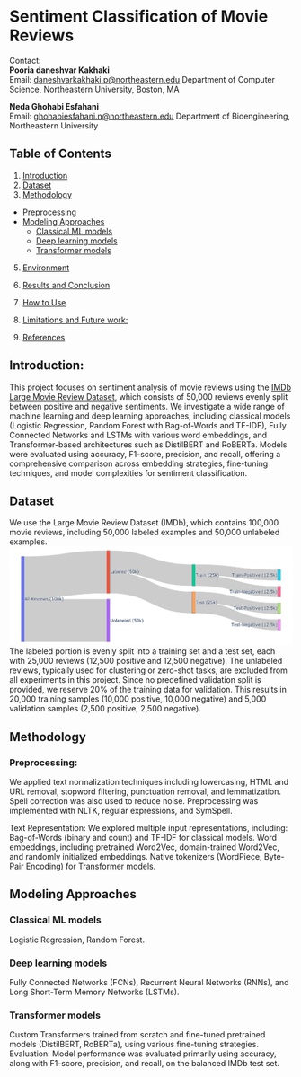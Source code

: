 # Sentiment Classification of Movie Reviews

Contact:  
**Pooria daneshvar Kakhaki**  
Email: [daneshvarkakhaki.p@northeastern.edu](mailto:daneshvarkakhaki.p@northeastern.edu)  Department of Computer Science, Northeastern University, Boston, MA

**Neda Ghohabi Esfahani**  
Email: [ghohabiesfahani.n@northeastern.edu](mailto:ghohabiesfahani.n@northeastern.edu) Department of Bioengineering, Northeastern University

## Table of Contents

1. [Introduction](#introduction)   
3. [Dataset](#dataset)
4.  [Methodology](#methodology)
   - [Preprocessing](#preprocessing)
   - [Modeling Approaches](#Modeling-Approaches)
     - [Classical ML models](#Classical-ML-models)
     - [Deep learning models](#Deep-learning-models) 
     - [Transformer models](#Transformer-models)  
5. [Environment](#environment)  
 
7. [Results and Conclusion](#results-and-conclusion)  
8. [How to Use](#how-to-use)  
9. [Limitations and Future work:](#limitations-and-future-work)
10. [References](#references)  

## Introduction: 

This project focuses on sentiment analysis of movie reviews using the [IMDb Large Movie Review Dataset](https://www.kaggle.com/datasets/lakshmi25npathi/imdb-dataset-of-50k-movie-reviews?datasetId=134715&sortBy=dateRun&tab=profile), which consists of 50,000 reviews evenly split between positive and negative sentiments. We investigate a wide range of machine learning and deep learning approaches, including classical models (Logistic Regression, Random Forest with Bag-of-Words and TF-IDF), Fully Connected Networks and LSTMs with various word embeddings, and Transformer-based architectures such as DistilBERT and RoBERTa. Models were evaluated using accuracy, F1-score, precision, and recall, offering a comprehensive comparison across embedding strategies, fine-tuning techniques, and model complexities for sentiment classification.

## Dataset
We use the Large Movie Review Dataset (IMDb), which contains 100,000 movie reviews, including 50,000 labeled examples and 50,000 unlabeled examples. ![dataset](images/dataset_sankey.png) The labeled portion is evenly split into a training set and a test set, each with 25,000 reviews (12,500 positive and 12,500 negative). The unlabeled reviews, typically used for clustering or zero-shot tasks, are excluded from all experiments in this project. Since no predefined validation split is provided, we reserve 20% of the training data for validation. This results in 20,000 training samples (10,000 positive, 10,000 negative) and 5,000 validation samples (2,500 positive, 2,500 negative).

## Methodology
### Preprocessing:
We applied text normalization techniques including lowercasing, HTML and URL removal, stopword filtering, punctuation removal, and lemmatization. Spell correction was also used to reduce noise. Preprocessing was implemented with NLTK, regular expressions, and SymSpell.

Text Representation:
We explored multiple input representations, including:
Bag-of-Words (binary and count) and TF-IDF for classical models.
Word embeddings, including pretrained Word2Vec, domain-trained Word2Vec, and randomly initialized embeddings.
Native tokenizers (WordPiece, Byte-Pair Encoding) for Transformer models.

## Modeling Approaches

### Classical ML models
Logistic Regression, Random Forest.
### Deep learning models
Fully Connected Networks (FCNs), Recurrent Neural Networks (RNNs), and Long Short-Term Memory Networks (LSTMs).
### Transformer models
Custom Transformers trained from scratch and fine-tuned pretrained models (DistilBERT, RoBERTa), using various fine-tuning strategies.
Evaluation:
Model performance was evaluated primarily using accuracy, along with F1-score, precision, and recall, on the balanced IMDb test set.


